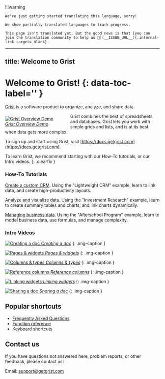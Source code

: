 !!!warning

    We're just getting started translating this language, sorry!

    We show partially translated languages to track progress.

    This page isn't translated yet. But the good news is that [you can join the translation community to help us 👋](__ISSUE_URL__){.internal-link target=_blank}.


---
title: Welcome to Grist
---

# Welcome to Grist! {: data-toc-label='' }

[Grist](https://www.getgrist.com) is a software product to organize, analyze, and share data.

<div class="img-caption clearfix" style="float: left; width: 188px; margin: 8px 24px 8px 0px;">
  <a href="#" data-toggle="modal" data-target="#video-modal"
    data-theVideo="https://www.youtube.com/embed/XYZ_ZGSxU00">
  <img alt="Grist Overview Demo" src="https://img.youtube.com/vi/XYZ_ZGSxU00/0.jpg">
  <em>Grist Overview Demo</em>
  </a>
</div>
Grist combines the best of spreadsheets and databases. Grist lets you work with simple grids and
lists, and is at its best when data gets more complex.

To sign up and start using Grist, visit [https://docs.getgrist.com](https://docs.getgrist.com).

To learn Grist, we recommend starting with our How-To tutorials, or our
Intro videos.
{: .clearfix }

<div class="row" markdown="1">

<div class="col-md-6" markdown="1">

### How-To Tutorials

[Create a custom CRM](lightweight-crm.md). Using the "Lightweight CRM" example,
learn to link data, and create high-productivity layouts.

[Analyze and visualize data](investment-research.md). Using the "Investment
Research" example, learn to create summary tables and charts, and link charts dynamically.

[Managing business data](afterschool-program.md). Using the "Afterschool Program" example,
learn to model business data, use formulas, and manage complexity.

</div>

<div class="col-md-6 column-images" markdown="1">

### Intro Videos

[![Creating a doc](https://img.youtube.com/vi/eL0EU_Fv_TI/0.jpg) *Creating a doc*](creating-doc.md)
{: .img-caption }

[![Pages & widgets](https://img.youtube.com/vi/vTfOUEFR73Y/0.jpg) *Pages & widgets*](page-widgets.md)
{: .img-caption }

[![Columns & types](https://img.youtube.com/vi/kEKYcW3h4V8/0.jpg) *Columns & types*](col-types.md)
{: .img-caption }

[![Reference columns](https://img.youtube.com/vi/fkn2YCxEvTc/0.jpg) *Reference&nbsp;columns*](col-refs.md)
{: .img-caption }

[![Linking widgets](https://img.youtube.com/vi/F5m_je0QKvs/0.jpg) *Linking widgets*](linking-widgets.md)
{: .img-caption }

[![Sharing a doc](https://img.youtube.com/vi/vJpcC3-FHF8/0.jpg) *Sharing a doc*](sharing.md)
{: .img-caption }

</div>

</div>

## Popular shortcuts

- [Frequently Asked Questions](FAQ.md)
- [Function reference](functions.md)
- [Keyboard shortcuts](keyboard-shortcuts.md)


<!--

![Creating a doc](https://img.youtube.com/vi/TODO/0.jpg) *Sorting & filtering*
{: .img-caption .coming-soon }

![Creating a doc](https://img.youtube.com/vi/TODO/0.jpg) *Writing formulas*
{: .img-caption .coming-soon }

![Creating a doc](https://img.youtube.com/vi/TODO/0.jpg) *Summarizing data*
{: .img-caption .coming-soon }

![Creating a doc](https://img.youtube.com/vi/TODO/0.jpg) *Teams and workspaces*
{: .img-caption .coming-soon }

-->
## Contact us

If you have questions not answered here, problem reports, or other feedback,
please contact us!

Email: <support@getgrist.com>


